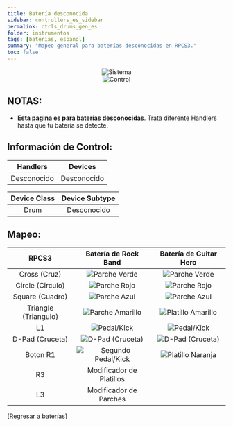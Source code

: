```yaml
---
title: Batería desconocida
sidebar: controllers_es_sidebar
permalink: ctrls_drums_gen_es
folder: instrumentos
tags: [baterias, espanol]
summary: "Mapeo general para baterías desconocidas en RPCS3."
toc: false
---
```



<div align="center"> <img src="https://rb3pc.milohax.org/images/instruments/plat/myst.png" alt="Sistema" title="Sistema"></div>

<div align="center"> <img src="https://rb3pc.milohax.org/images/instruments/cont/mystcontrollers.png" alt="Control" title="Control"></div>

## NOTAS:

* **Esta pagina es para baterías desconocidas**. Trata diferente Handlers hasta que tu batería se detecte.

## Información de Control:

| Handlers | Devices |
|:--------:|:-------:|
| Desconocido | Desconocido |

| Device Class | Device Subtype |
|:------------:|:--------------:|
| Drum | Desconocido |

## Mapeo:

| **RPCS3**    | **Batería de Rock Band** | **Batería de Guitar Hero** |
|:--------:|:-------------------:|:-----------------:|
| Cross (Cruz) | ![Parche Verde](https://rb3pc.milohax.org/images/btns/drms/rb/gp.png "Parche Verde") | ![Parche Verde](https://rb3pc.milohax.org/images/btns/drms/gh/gp.png "Parche Verde") |
| Circle (Circulo) | ![Parche Rojo](https://rb3pc.milohax.org/images/btns/drms/rb/rp.png "Parche Rojo") | ![Parche Rojo](https://rb3pc.milohax.org/images/btns/drms/gh/rp.png "Parche Rojo") |
| Square (Cuadro) | ![Parche Azul](https://rb3pc.milohax.org/images/btns/drms/rb/bp.png "Parche Azul") | ![Parche Azul](https://rb3pc.milohax.org/images/btns/drms/gh/bp.png "Parche Azul") |
| Triangle (Triangulo) | ![Parche Amarillo](https://rb3pc.milohax.org/images/btns/drms/rb/yp.png "Parche Amarillo") | ![Platillo Amarillo](https://rb3pc.milohax.org/images/btns/drms/gh/yc.png "Platillo Amarillo") |
| L1 | ![Pedal/Kick](https://rb3pc.milohax.org/images/btns/drms/rb/kp.png "Pedal/Kick") | ![Pedal/Kick](https://rb3pc.milohax.org/images/btns/drms/gh/kp.png "Pedal/Kick") |
| D-Pad (Cruceta) | ![D-Pad (Cruceta)](https://rb3pc.milohax.org/images/btns/ctrls/xbox/dp.png "D-Pad (Cruceta)") | ![D-Pad (Cruceta)](https://rb3pc.milohax.org/images/btns/ctrls/xbox/dp.png "D-Pad (Cruceta)") |
| Boton R1 | ![Segundo Pedal/Kick](https://rb3pc.milohax.org/images/btns/drms/rb/kp.png "Segundo Pedal/Kick") | ![Platillo Naranja](https://rb3pc.milohax.org/images/btns/drms/gh/oc.png "Platillo Naranja") |
| R3 | Modificador de Platillos | |
| L3 | Modificador de Parches | |

[[Regresar a baterías]](https://rb3pc.milohax.org/ctrls_drums)